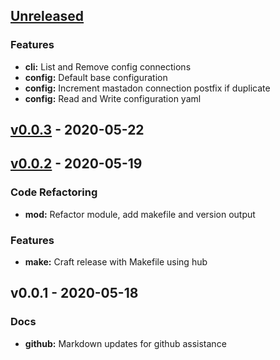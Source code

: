 <a name="unreleased"></a>
## [Unreleased]

### Features
- **cli:** List and Remove config connections
- **config:** Default base configuration
- **config:** Increment mastadon connection postfix if duplicate
- **config:** Read and Write configuration yaml


<a name="v0.0.3"></a>
## [v0.0.3] - 2020-05-22

<a name="v0.0.2"></a>
## [v0.0.2] - 2020-05-19
### Code Refactoring
- **mod:** Refactor module, add makefile and version output

### Features
- **make:** Craft release with Makefile using hub


<a name="v0.0.1"></a>
## v0.0.1 - 2020-05-18
### Docs
- **github:** Markdown updates for github assistance


[Unreleased]: https://github.com/nthomas20/gostadon-cli/compare/v0.0.3...HEAD
[v0.0.3]: https://github.com/nthomas20/gostadon-cli/compare/v0.0.2...v0.0.3
[v0.0.2]: https://github.com/nthomas20/gostadon-cli/compare/v0.0.1...v0.0.2

